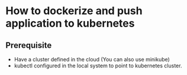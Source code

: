 # How to dockerize and push application to kubernetes

## Prerequisite
* Have a cluster defined in the cloud (You can also use minikube)
* kubectl configured in the local system to point to kubernetes cluster.
